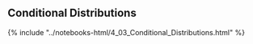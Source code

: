 Conditional Distributions
------

{% include "../notebooks-html/4_03_Conditional_Distributions.html" %}
